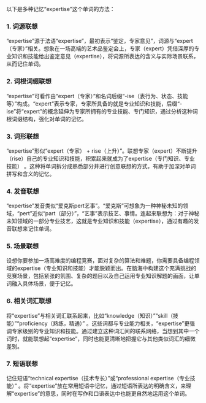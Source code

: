 以下是多种记忆“expertise”这个单词的方法：

### 1. 词源联想
“expertise”源于法语“expertise”，最初表示“鉴定，专家意见”，词源与“expert（专家）”相关。想象在一场高端的艺术品鉴定会上，专家（expert）凭借深厚的专业知识和技能给出鉴定意见（expertise），将词源所表达的含义与实际场景联系，从而记住单词。

### 2. 词根词缀联想
“expertise”可看作由“expert（专家）”和名词后缀“-ise（表行为、状态、技能等）”构成。“expert”表示专家，专家所具备的就是专业知识和技能，后缀“-ise”将“expert”的概念延伸为专家所拥有的专业技能、专门知识，通过分析这种词根词缀结构，强化对单词的记忆。

### 3. 词形联想
“expertise”形似“expert（专家） + rise（上升）”。联想专家（expert）不断提升（rise）自己的专业知识和技能，积累起来就成为了expertise（专门知识、专业技能） 。这种将单词拆分成熟悉部分并进行创意联想的方式，有助于加深对单词拼写和含义的记忆。

### 4. 发音联想
“expertise”发音类似“爱克斯pert艺事”。“爱克斯”可想象为一种神秘未知的领域，“pert”近似“part（部分）”，“艺事”表示技艺、事情。连起来联想为：对于神秘未知领域的一部分专业技艺，这就是专业知识和技能（expertise），通过有趣的发音联想来记住单词。

### 5. 场景联想
设想你要参加一场高难度的编程竞赛，面对复杂的算法和难题，你需要具备编程领域的expertise（专业知识和技能）才能脱颖而出。在脑海中构建这个充满挑战的竞赛场景，包括紧张的氛围、复杂的题目以及自己运用专业知识解题的画面，让单词融入具体场景，便于记忆。

### 6. 相关词汇联想
将“expertise”与相关词汇联系起来，比如“knowledge（知识）”“skill（技能）”“proficiency（熟练，精通）” 。这些词都与专业能力相关，“expertise”更强调专家级别的专业知识和技能。通过建立这种词汇间的联系网络，当想到其中一个词时，就能联想起“expertise”，同时也能更清晰地把握它与其他类似词汇的细微差别。

### 7. 短语联想
记住短语“technical expertise（技术专长）”或“professional expertise（专业技能）” 。将“expertise”放在常用短语中记忆，通过短语所表达的明确含义，来理解“expertise”的意思，同时在写作和口语表达中也能更自然地运用这个单词。 